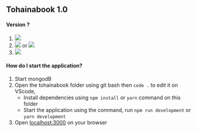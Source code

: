 ## Tohainabook 1.0

#### Version ?
1. ![](https://img.shields.io/badge/Node-13.12.0-green)
2. ![](https://img.shields.io/badge/NPM-6.14.4-green) or ![](https://img.shields.io/badge/Thread-1.22.4-green)
3. ![](https://img.shields.io/badge/MongoDB-4.2.0-green)

#### How do I start the application?
1. Start mongodB
2. Open the tohainabook folder using git bash then ``` code . ``` to edit it on VScode,
   - Install dependencies using ``` npm install ``` or ``` yarn ``` command on this folder
   - Start the application using the command, run ``` npm run development ``` or ``` yarn development ```
3. Open [localhost:3000](http://localhost:3000/) on your browser
